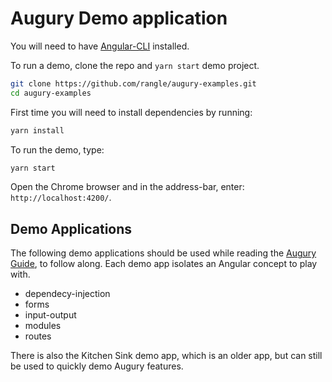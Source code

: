 # Augury Demo application

You will need to have [Angular-CLI](https://github.com/angular/angular-cli) installed.

To run a demo, clone the repo and `yarn start` demo project.

```sh
git clone https://github.com/rangle/augury-examples.git
cd augury-examples
```

First time you will need to install dependencies by running:

```sh
yarn install
```

To run the demo, type:

```sh
yarn start
```

Open the Chrome browser and in the address-bar, enter: `http://localhost:4200/`.

## Demo Applications

The following demo applications should be used while reading the [Augury Guide](/pages/guides/index.html), to follow along. Each demo app isolates an Angular concept to play with.

- dependecy-injection
- forms
- input-output
- modules
- routes

There is also the Kitchen Sink demo app, which is an older app, but can still be used to quickly demo Augury features.
